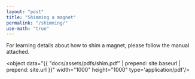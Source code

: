 ```yaml
---
layout: "post"
title: "Shimming a magnet"
permalink: "/shimming/"
use-math: "true"
---
```


For learning details about how to shim a magnet, please follow the manual attached.

<object data="{{ "docs/assets/pdfs/shim.pdf" | prepend: site.baseurl | prepend: site.url }}" width="1000" height="1000" type='application/pdf'/></object>